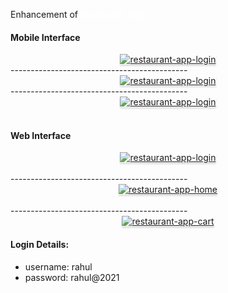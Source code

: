 Enhancement of<a href="https://github.com/Rizwanu321/Restaurant-App" style="color: #ffffff"> Restaurant App</a>

#### Mobile Interface

<a href="https://res.cloudinary.com/dngzbeidb/image/upload/v1727501760/WhatsApp_Image_2024-09-28_at_11.04.53_95d0c69b_bwsipy.jpg" target=_blank_>
    <div style="text-align: center;">
        <img src="https://res.cloudinary.com/dngzbeidb/image/upload/v1727501760/WhatsApp_Image_2024-09-28_at_11.04.53_95d0c69b_bwsipy.jpg" alt="restaurant-app-login" style="max-width:70%;box-shadow:0 2.8px 2.2px rgba(0, 0, 0, 0.12)">
    </div>
</a>
--------------------------------------------
<br/>

<a href="https://res.cloudinary.com/dngzbeidb/image/upload/v1727501890/WhatsApp_Image_2024-09-28_at_11.04.54_e34e037e_hqvgmu.jpg" target=_blank_>
    <div style="text-align: center;">
        <img src="https://res.cloudinary.com/dngzbeidb/image/upload/v1727501890/WhatsApp_Image_2024-09-28_at_11.04.54_e34e037e_hqvgmu.jpg" alt="restaurant-app-login" style="max-width:70%;box-shadow:0 2.8px 2.2px rgba(0, 0, 0, 0.12)">
    </div>
</a>
--------------------------------------------
<br/>

<a href="https://res.cloudinary.com/dngzbeidb/image/upload/v1727501938/WhatsApp_Image_2024-09-28_at_11.04.53_4e3e927c_dcbv5k.jpg" target=_blank_>
    <div style="text-align: center;">
        <img src="https://res.cloudinary.com/dngzbeidb/image/upload/v1727501938/WhatsApp_Image_2024-09-28_at_11.04.53_4e3e927c_dcbv5k.jpg" alt="restaurant-app-login" style="max-width:70%;box-shadow:0 2.8px 2.2px rgba(0, 0, 0, 0.12)">
    </div>
</a>
<br/>

#### Web Interface
<a href="https://res.cloudinary.com/dngzbeidb/image/upload/v1727501493/13_jojhn1.png" target=_blank_ >
    <div style="text-align: center;">
        <img src="https://res.cloudinary.com/dngzbeidb/image/upload/v1727501493/13_jojhn1.png" alt="restaurant-app-login" style="max-width:70%;box-shadow:0 2.8px 2.2px rgba(0, 0, 0, 0.12)">
    </div>
</a>
<br/>
--------------------------------------------
<a href="https://res.cloudinary.com/dngzbeidb/image/upload/v1727500437/11_cduce2.png" target=_blank_ >
    <div style="text-align: center;">
        <img src="https://res.cloudinary.com/dngzbeidb/image/upload/v1727500437/11_cduce2.png" alt="restaurant-app-home" style="max-width:70%;box-shadow:0 2.8px 2.2px rgba(0, 0, 0, 0.12)">
    </div>
</a>
<br/>
--------------------------------------------
<a href="https://res.cloudinary.com/dngzbeidb/image/upload/v1727501338/12_evoi7d.png" target=_blank_ >
    <div style="text-align: center;">
        <img src="https://res.cloudinary.com/dngzbeidb/image/upload/v1727501338/12_evoi7d.png" alt="restaurant-app-cart" style="max-width:70%;box-shadow:0 2.8px 2.2px rgba(0, 0, 0, 0.12)">
    </div>
</a>


#### Login Details:

- username: rahul
- password: rahul@2021


